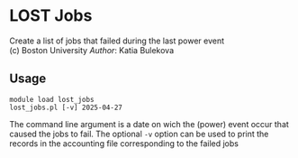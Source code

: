 # LOST Jobs
Create a list of jobs that failed during the last power event  
(c) Boston University
*Author*: Katia Bulekova

## Usage

```
module load lost_jobs
lost_jobs.pl [-v] 2025-04-27
```

The command line argument is a date on wich the (power) event occur that caused the jobs to fail.
The optional `-v` option can be used to print the records in the accounting file corresponding to the failed jobs


